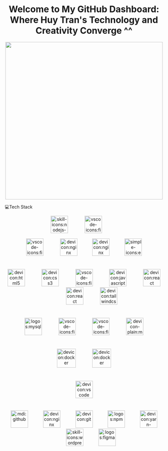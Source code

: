 <h1 align="center">
	Welcome to My GitHub Dashboard: Where Huy Tran's Technology and Creativity Converge ^^
</h1>
<div align="center">
	<img src="https://user-images.githubusercontent.com/40719899/205479251-ffba5354-583f-491b-a1ef-ce919083e2b1.gif"
		width="500" />
</div>
<p align="left">
	💻Tech Stack
</p>
<div align="left">
	<img
		src="https://readme-typing-svg.demolab.com?fontSize=20&repeat=true&multiline=false&duration=5000&color=%2336bcf7ff&background=%2300000000&pause=1000&width=400&height=50&font=Fira+Code&lines=%E2%9C%94+Back-end+%F0%9F%94%B4&vCenter=true&size=20"
		alt="" />
</div>

<div align="center"><img src="https://api.iconify.design/skill-icons/nodejs-dark.svg" alt="skill-icons:nodejs-dark"
		height="55" />
	<img width="45" />
	<img src="https://api.iconify.design/vscode-icons/file-type-typescript-official.svg"
		alt="vscode-icons:file-type-js-official" height="55" />

<img width="45" />

<img src="https://api.iconify.design/vscode-icons/file-type-js-official.svg" alt="vscode-icons:file-type-js-official"
		height="55" />
	<img width="45" />
	<img src="https://api.iconify.design/devicon/nestjs.svg" alt="devicon:nginx" height="55" />
	<img width="40" />
	<img src="https://api.iconify.design/skill-icons/rabbitmq-dark.svg" alt="devicon:nginx" height="55" />
	<img width="40" />
	<img src="https://api.iconify.design/skill-icons/expressjs-light.svg" alt="simple-icons:express" height="55" />
</div>
<h1 align="left">

</h1>
<div align="left">
	<img
		src="https://readme-typing-svg.demolab.com?fontSize=20&repeat=true&multiline=false&duration=5000&color=%2336bcf7ff&background=%2300000000&pause=1000&width=400&height=50&font=Fira+Code&lines=%E2%9C%94+Front-end&vCenter=true&size=20"
		alt="" />
</div>
<div align="center"><img src="https://api.iconify.design/devicon/html5.svg" alt="devicon:html5" height="55" />
	<img width="45" />
	<img src="https://api.iconify.design/devicon/css3.svg" alt="devicon:css3" height="55" />
	<img width="45" />
	<img src="https://api.iconify.design/vscode-icons/file-type-typescript-official.svg"
		alt="vscode-icons:file-type-js-official" height="55" />

<img width="45" />
	<img src="https://api.iconify.design/devicon/javascript.svg" alt="devicon:javascript" height="55" />
	<img width="45" />
	<img src="https://api.iconify.design/skill-icons/nextjs-light.svg" alt="devicon:react" height="55" />
	<img width="45" />
	<img src="https://api.iconify.design/devicon/react.svg" alt="devicon:react" height="55" />
	<img width="45" />
	<img src="https://api.iconify.design/devicon/tailwindcss.svg" alt="devicon:tailwindcss" height="55" />
</div>
<h1 align="left">

</h1>
<div align="left">
	<img
		src="https://readme-typing-svg.demolab.com?fontSize=20&repeat=true&multiline=true&duration=5000&color=%2336bcf7ff&background=%2300000000&pause=1000&width=400&height=50&font=Fira+Code&lines=%E2%9C%94+Database&vCenter=true&size=20"
		alt="" />
</div>
<div align="center"><img src="https://api.iconify.design/logos/mysql.svg" alt="logos:mysql" height="55" />
	<img width="45" />
	<img src="https://api.iconify.design/vscode-icons/file-type-mongo.svg" alt="vscode-icons:file-type-mongo"
		height="55" />
	<img width="45" />
	<img src="https://api.iconify.design/skill-icons/redis-dark.svg" alt="vscode-icons:file-type-mongo" height="55" />
	<img width="45" />
	<img src="https://api.iconify.design/devicon-plain/microsoftsqlserver-wordmark.svg"
		alt="devicon-plain:microsoftsqlserver-wordmark" height="55" />
</div>
<h1 align="left">

</h1>
<div align="left">
	<img
		src="https://readme-typing-svg.demolab.com?fontSize=20&repeat=true&multiline=false&duration=5000&color=%2336bcf7ff&background=%2300000000&pause=1000&width=400&height=50&font=Fira+Code&lines=%E2%9C%94+DevOps&vCenter=true&size=20"
		alt="" />
</div>
<div align="center">

<img src="https://api.iconify.design/devicon/docker.svg" alt="devicon:docker" height="60" />
	<img width="45" />
	<img src="https://api.iconify.design/skill-icons/kubernetes.svg" alt="devicon:docker" height="60" />
</div>
<h1 align="left">

</h1>

<div align="left">
	<img
		src="https://readme-typing-svg.demolab.com?fontSize=20&repeat=true&multiline=false&duration=5000&color=%2336bcf7ff&background=%2300000000&pause=1000&width=400&height=50&font=Fira+Code&lines=%E2%9C%94+IDE&vCenter=true&size=20"
		alt="" />
</div>
<div align="center">
	<img src="https://api.iconify.design/devicon/vscode.svg" alt="devicon:vscode" height="55" />
</div>


<h1 align="center">

</h1>
<div align="left">
	<img
		src="https://readme-typing-svg.demolab.com?fontSize=20&repeat=true&multiline=false&duration=5000&color=%2336bcf7ff&background=%2300000000&pause=1000&width=400&height=50&font=Fira+Code&lines=%E2%9C%94+Tools&vCenter=true&size=20"
		alt="" />
</div>
<div align="center">
<img src="https://api.iconify.design/mdi/github.svg" alt="mdi:github" height="55" />
<img width="40" />
<img src="https://api.iconify.design/devicon/nginx.svg" alt="devicon:nginx" height="55" />
<img width="40" />

<img src="https://api.iconify.design/devicon/git.svg" alt="devicon:git" height="55" />
<img width="40" />
<img src="https://api.iconify.design/logos/npm.svg" alt="logos:npm" height="55" />
<img width="40" />
<img src="https://api.iconify.design/devicon/yarn-wordmark.svg" alt="devicon:yarn-wordmark" height="55" />
<img width="40" />
<img src="https://api.iconify.design/skill-icons/wordpress.svg" alt="skill-icons:wordpress" height="55" />
<img width="40" />
<img src="https://api.iconify.design/logos/figma.svg" alt="logos:figma" height="55" />
</div>
